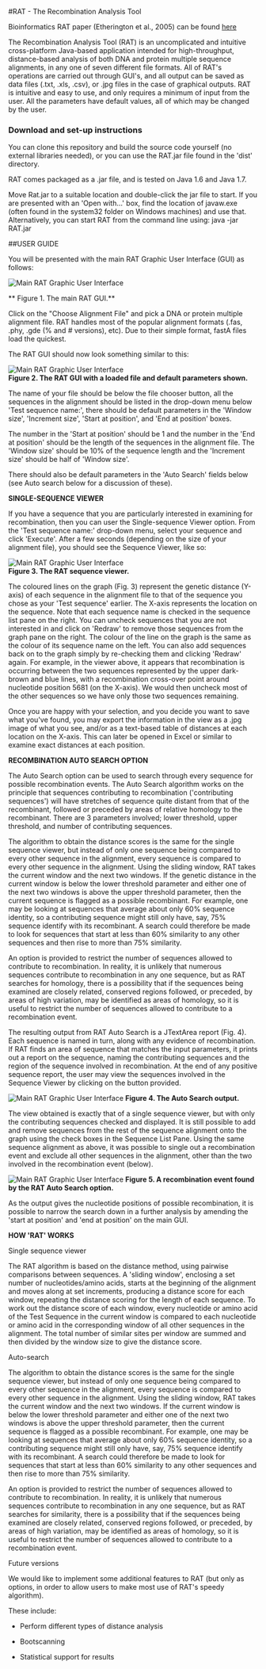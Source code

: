 #RAT - The Recombination Analysis Tool

Bioinformatics RAT paper (Etherington et al., 2005) can be found [here](http://bioinformatics.oxfordjournals.org/content/21/3/278.full?amp%3Bkeytype=ref&ijkey=3073zSr3tZ29Q, "RAT")

The Recombination Analysis Tool (RAT) is an uncomplicated and intuitive cross-platform Java-based application intended for high-throughput,
distance-based analysis of both DNA and protein multiple sequence alignments,
in any one of seven different file formats. All of RAT's operations are carried
out through GUI's, and all output can be saved as data files (.txt, .xls,
.csv), or .jpg files in the case of graphical outputs. RAT is intuitive and
easy to use, and only requires a minimum of input from the user. All the
parameters have default values, all of which may be changed by the user.


### Download and set-up instructions

You can clone this repository and build the source code yourself (no external libraries needed), or you can use the RAT.jar file found in the 'dist' directory. 


RAT comes packaged as a .jar file, and is tested on Java 1.6 and Java 1.7.

Move Rat.jar to a suitable location and double-click the jar file to
start. If you are presented with an 'Open with...' box, find the location of
javaw.exe (often found in the system32 folder on Windows machines) and use
that.
Alternatively, you can start RAT from the command line using:
java -jar RAT.jar


##USER GUIDE

You will be presented with the main RAT Graphic User Interface (GUI) as
follows:


![Main RAT Graphic User Interface][4] 

** Figure 1. The main RAT GUI.** 



Click on the "Choose Alignment File" and pick a DNA or protein multiple
alignment file. RAT handles most of the popular alignment formats (.fas, .phy,
.gde (% and # versions), etc). Due to their simple format, fastA files load the
quickest.

The RAT GUI should now look something similar to this:

![Main RAT Graphic User Interface][5]  
**Figure 2. The RAT GUI with a loaded file and default parameters shown.** 

The name of your file should be below the file chooser button, all the
sequences in the alignment should be listed in the drop-down menu below 'Test
sequence name:', there should be default parameters in the 'Window size',
'Increment size', 'Start at position', and 'End at position' boxes. 

The number in the 'Start at position' should be 1 and the number in the
'End at position' should be the length of the sequences in the alignment file.
The 'Window size' should be 10% of the sequence length and the 'Increment size'
should be half of 'Window size'.

There should also be default parameters in the 'Auto Search' fields
below (see Auto search below for a discussion of these).


**SINGLE-SEQUENCE VIEWER**

If you have a sequence that you are particularly interested in examining
for recombination, then you can user the Single-sequence Viewer option. From
the 'Test sequence name:' drop-down menu, select your sequence and click
'Execute'. After a few seconds (depending on the size of your alignment file),
you should see the Sequence Viewer, like so:




 ![Main RAT Graphic User Interface][6]  
**Figure 3. The RAT sequence viewer.** 




The coloured lines on the graph (Fig. 3) represent the genetic distance
(Y-axis) of each sequence in the alignment file to that of the sequence you
chose as your 'Test sequence' earlier. The X-axis represents the location on
the sequence. Note that each sequence name is checked in the sequence list pane
on the right. You can uncheck sequences that you are not interested in and
click on 'Redraw' to remove those sequences from the graph pane on the right.
The colour of the line on the graph is the same as the colour of its sequence
name on the left. You can also add sequences back on to the graph simply by
re-checking them and clicking 'Redraw' again. For example, in the viewer above,
it appears that recombination is occurring between the two sequences
represented by the upper dark-brown and blue lines, with a recombination
cross-over point around nucleotide position 5681 (on the X-axis). We would then
uncheck most of the other sequences so we have only those two sequences
remaining.

Once you are happy with your selection, and you decide you want to save
what you've found, you may export the information in the view as a .jpg image
of what you see, and/or as a text-based table of distances at each location on
the X-axis. This can later be opened in Excel or similar to examine exact
distances at each position.


**RECOMBINATION AUTO SEARCH OPTION**

The Auto Search option can be used to search through every sequence for
possible recombination events. The Auto Search algorithm works on the principle
that sequences contributing to recombination ('contributing sequences') will
have stretches of sequence quite distant from that of the recombinant, followed
or preceded by areas of relative homology to the recombinant. There are 3
parameters involved; lower threshold, upper threshold, and number of
contributing sequences.

The algorithm to obtain the distance scores is the same for the single
sequence viewer, but instead of only one sequence being compared to every other
sequence in the alignment, every sequence is compared to every other sequence
in the alignment. Using the sliding window, RAT takes the current window and
the next two windows. If the genetic distance in the current window is below
the lower threshold parameter and either one of the next two windows is above
the upper threshold parameter, then the current sequence is flagged as a
possible recombinant. For example, one may be looking at sequences that average
about only 60% sequence identity, so a contributing sequence might still only
have, say, 75% sequence identify with its recombinant. A search could therefore
be made to look for sequences that start at less than 60% similarity to any
other sequences and then rise to more than 75% similarity. 

An option is provided to restrict the number of sequences allowed to
contribute to recombination. In reality, it is unlikely that numerous sequences
contribute to recombination in any one sequence, but as RAT searches for
homology, there is a possibility that if the sequences being examined are
closely related, conserved regions followed, or preceded, by areas of high
variation, may be identified as areas of homology, so it is useful to restrict
the number of sequences allowed to contribute to a recombination event. 

The resulting output from RAT Auto Search is a JTextArea report (Fig.
4). Each sequence is named in turn, along with any evidence of recombination.
If RAT finds an area of sequence that matches the input parameters, it prints
out a report on the sequence, naming the contributing sequences and the region
of the sequence involved in recombination. At the end of any positive sequence
report, the user may view the sequences involved in the Sequence Viewer by
clicking on the button provided.


	
	

![Main RAT Graphic User Interface][7] 
**Figure 4. The Auto Search output.** 


	
 The view obtained is exactly that of a single sequence viewer, but with
only the contributing sequences checked and displayed. It is still possible to
add and remove sequences from the rest of the sequence alignment onto the graph
using the check boxes in the Sequence List Pane. Using the same sequence
alignment as above, it was possible to single out a recombination event and
exclude all other sequences in the alignment, other than the two involved in
the recombination event (below).


	
![Main RAT Graphic User Interface][8] 
**Figure 5. A recombination event found by the RAT Auto Search option.** 


	
As the output gives the nucleotide positions of possible recombination,
it is possible to narrow the search down in a further analysis by amending the
'start at position' and 'end at position' on the main GUI. 


**HOW 'RAT' WORKS**

Single sequence viewer

The RAT algorithm is based on the distance method, using pairwise
comparisons between sequences. A 'sliding window', enclosing a set number of
nucleotides/amino acids, starts at the beginning of the alignment and moves
along at set increments, producing a distance score for each window, repeating
the distance scoring for the length of each sequence. To work out the distance
score of each window, every nucleotide or amino acid of the Test Sequence in
the current window is compared to each nucleotide or amino acid in the
corresponding window of all other sequences in the alignment. The total number
of similar sites per window are summed and then divided by the window size to
give the distance score.

Auto-search

The algorithm to obtain the distance scores is the same for the single
sequence viewer, but instead of only one sequence being compared to every other
sequence in the alignment, every sequence is compared to every other sequence
in the alignment. Using the sliding window, RAT takes the current window and
the next two windows. If the current window is below the lower threshold
parameter and either one of the next two windows is above the upper threshold
parameter, then the current sequence is flagged as a possible recombinant. For
example, one may be looking at sequences that average about only 60% sequence
identity, so a contributing sequence might still only have, say, 75% sequence
identify with its recombinant. A search could therefore be made to look for
sequences that start at less than 60% similarity to any other sequences and
then rise to more than 75% similarity. 

An option is provided to restrict the number of sequences allowed to
contribute to recombination. In reality, it is unlikely that numerous sequences
contribute to recombination in any one sequence, but as RAT searches for
similarity, there is a possibility that if the sequences being examined are
closely related, conserved regions followed, or preceded, by areas of high
variation, may be identified as areas of homology, so it is useful to restrict
the number of sequences allowed to contribute to a recombination event.


Future versions

We would like to implement some additional features to RAT (but only as
options, in order to allow users to make most use of RAT's speedy
algorithm).

These include:  

- Perform different types of distance analysis
- Bootscanning
- Statistical support for results








  [1]: http://cbr.jic.ac.uk/dicks/software/RAT/Rat.jar
  [2]: http://bioinformatics.oupjournals.org/cgi/content/full/bth500?ijkey=3073zSr3tZ29Q&amp;keytype=ref
  [3]: http://java.com/en/
  [4]: images/gui1.jpg
  [5]: images/gui2.jpg
  [6]: images/singleseq.jpg
  [7]: images/autosearch.jpg
  [8]: images/foundrecom.jpg
